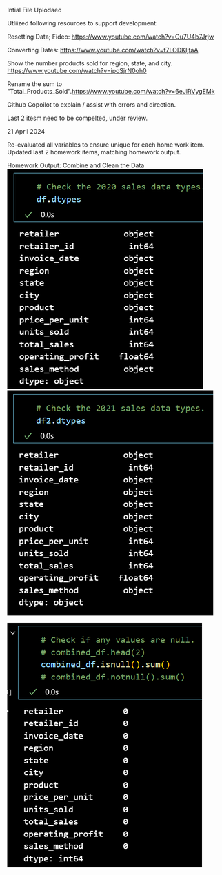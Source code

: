 Intial File Uplodaed

Utliized following resources to support development:

Resetting Data; Fideo: https://www.youtube.com/watch?v=Ou7U4b7Jrjw

Converting Dates: https://www.youtube.com/watch?v=f7LODKIjtaA

Show the number products sold for region, state, and city. https://www.youtube.com/watch?v=ipoSjrN0oh0

Rename the sum to "Total_Products_Sold".https://www.youtube.com/watch?v=6eJlRVygEMk

Github Copoilot to explain / assist with errors and direction.

Last 2 itesm need to be compelted, under review.


21 April 2024

Re-evaluated all variables to ensure unique for each home work item.
Updated last 2 homework items, matching homework output.  

Homework Output:
Combine and Clean the Data
![alt text](df_dtypes.png)   ![alt text](df2_dtypes.png)

![alt text](combined_df_null_check.png)
